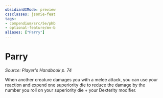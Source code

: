 ```yaml
---
obsidianUIMode: preview
cssclasses: json5e-feat
tags:
- compendium/src/5e/phb
- optional-feature/mv-b
aliases: ["Parry"]
---
```

# Parry
*Source: Player's Handbook p. 74*  

When another creature damages you with a melee attack, you can use your reaction and expend one superiority die to reduce the damage by the number you roll on your superiority die + your Dexterity modifier.